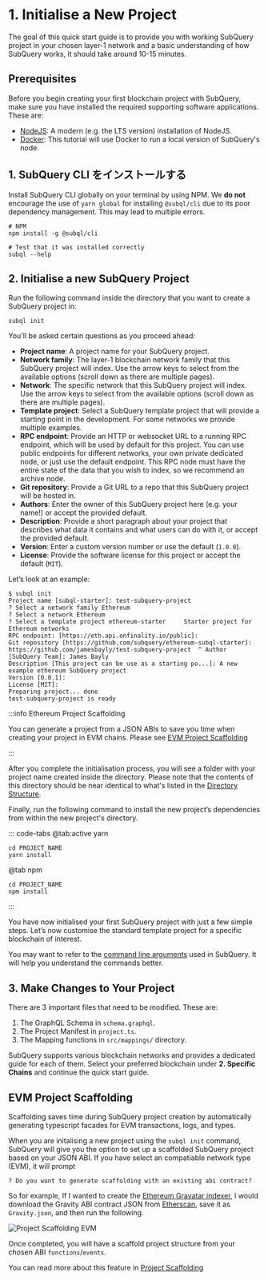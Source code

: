 # 1. Initialise a New Project

The goal of this quick start guide is to provide you with working SubQuery project in your chosen layer-1 network and a basic understanding of how SubQuery works, it should take around 10-15 minutes.

## Prerequisites

Before you begin creating your first blockchain project with SubQuery, make sure you have installed the required supporting software applications. These are:

- [NodeJS](https://nodejs.org/en/): A modern (e.g. the LTS version) installation of NodeJS.
- [Docker](https://docker.com/): This tutorial will use Docker to run a local version of SubQuery's node.

## 1. SubQuery CLI をインストールする

Install SubQuery CLI globally on your terminal by using NPM. We **do not** encourage the use of `yarn global` for installing `@subql/cli` due to its poor dependency management. This may lead to multiple errors.

```shell
# NPM
npm install -g @subql/cli

# Test that it was installed correctly
subql --help
```

## 2. Initialise a new SubQuery Project

Run the following command inside the directory that you want to create a SubQuery project in:

```shell
subql init
```

You'll be asked certain questions as you proceed ahead:

- **Project name**: A project name for your SubQuery project.
- **Network family**: The layer-1 blockchain network family that this SubQuery project will index. Use the arrow keys to select from the available options (scroll down as there are multiple pages).
- **Network**: The specific network that this SubQuery project will index. Use the arrow keys to select from the available options (scroll down as there are multiple pages).
- **Template project**: Select a SubQuery template project that will provide a starting point in the development. For some networks we provide multiple examples.
- **RPC endpoint**: Provide an HTTP or websocket URL to a running RPC endpoint, which will be used by default for this project. You can use public endpoints for different networks, your own private dedicated node, or just use the default endpoint. This RPC node must have the entire state of the data that you wish to index, so we recommend an archive node.
- **Git repository**: Provide a Git URL to a repo that this SubQuery project will be hosted in.
- **Authors**: Enter the owner of this SubQuery project here (e.g. your name!) or accept the provided default.
- **Description**: Provide a short paragraph about your project that describes what data it contains and what users can do with it, or accept the provided default.
- **Version**: Enter a custom version number or use the default (`1.0.0`).
- **License**: Provide the software license for this project or accept the default (`MIT`).

Let’s look at an example:

```shell
$ subql init
Project name [subql-starter]: test-subquery-project
? Select a network family Ethereum
? Select a network Ethereum
? Select a template project ethereum-starter     Starter project for Ethereum networks
RPC endpoint: [https://eth.api.onfinality.io/public]:
Git repository [https://github.com/subquery/ethereum-subql-starter]: https://github.com/jamesbayly/test-subquery-project  ^ Author [SubQuery Team]: James Bayly
Description [This project can be use as a starting po...]: A new example ethereum SubQuery project
Version [0.0.1]:
License [MIT]:
Preparing project... done
test-subquery-project is ready
```

:::info Ethereum Project Scaffolding

You can generate a project from a JSON ABIs to save you time when creating your project in EVM chains. Please see [EVM Project Scaffolding](#evm-project-scaffolding)

:::

After you complete the initialisation process, you will see a folder with your project name created inside the directory. Please note that the contents of this directory should be near identical to what's listed in the [Directory Structure](../build/introduction.md#directory-structure).

Finally, run the following command to install the new project’s dependencies from within the new project's directory.

::: code-tabs @tab:active yarn

```shell
cd PROJECT_NAME
yarn install
```

@tab npm

```shell
cd PROJECT_NAME
npm install
```

:::

You have now initialised your first SubQuery project with just a few simple steps. Let’s now customise the standard template project for a specific blockchain of interest.

You may want to refer to the [command line arguments](../run_publish/references.md) used in SubQuery. It will help you understand the commands better.

## 3. Make Changes to Your Project

There are 3 important files that need to be modified. These are:

1. The GraphQL Schema in `schema.graphql`.
2. The Project Manifest in `project.ts`.
3. The Mapping functions in `src/mappings/` directory.

SubQuery supports various blockchain networks and provides a dedicated guide for each of them. Select your preferred blockchain under **2. Specific Chains** and continue the quick start guide.

## EVM Project Scaffolding

Scaffolding saves time during SubQuery project creation by automatically generating typescript facades for EVM transactions, logs, and types.

When you are initalising a new project using the `subql init` command, SubQuery will give you the option to set up a scaffolded SubQuery project based on your JSON ABI. If you have select an compatiable network type (EVM), it will prompt

```shell
? Do you want to generate scaffolding with an existing abi contract?
```

So for example, If I wanted to create the [Ethereum Gravatar indexer](./quickstart_chains/ethereum-gravatar.md), I would download the Gravity ABI contract JSON from [Etherscan](https://etherscan.io/address/0x2e645469f354bb4f5c8a05b3b30a929361cf77ec#code), save it as `Gravity.json`, and then run the following.

![Project Scaffolding EVM](/assets/img/build/project-scaffold-evm.png)

Once completed, you will have a scaffold project structure from your chosen ABI `functions`/`events`.

You can read more about this feature in [Project Scaffolding](../build/introduction.md#evm-project-scaffolding)
